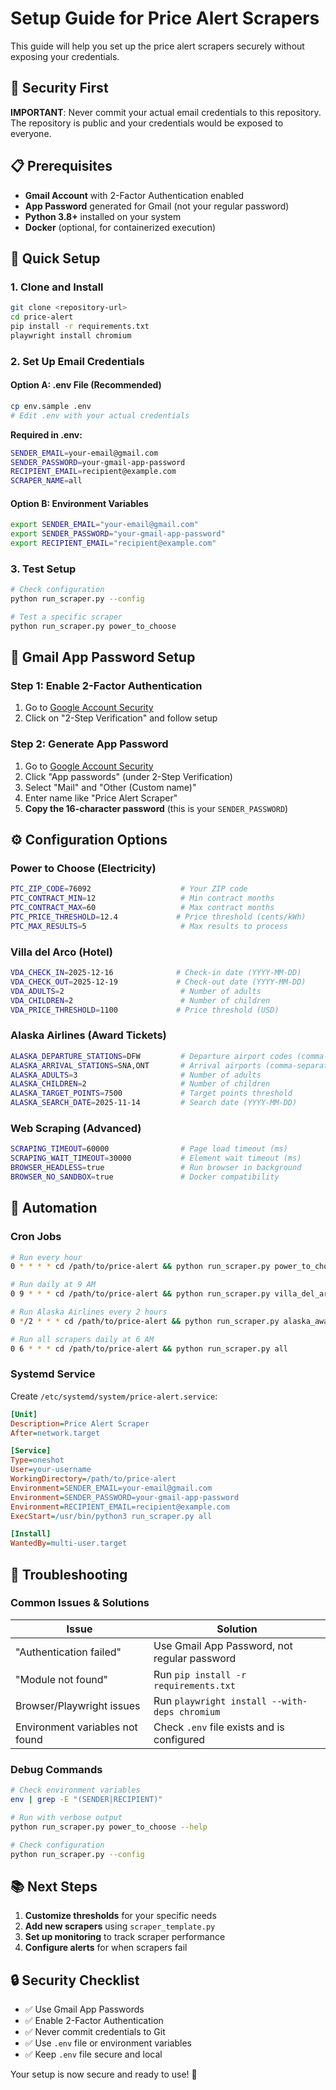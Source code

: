 # Setup Guide for Price Alert Scrapers

This guide will help you set up the price alert scrapers securely without exposing your credentials.

## 🔐 Security First

**IMPORTANT**: Never commit your actual email credentials to this repository. The repository is public and your credentials would be exposed to everyone.

## 📋 Prerequisites

- **Gmail Account** with 2-Factor Authentication enabled
- **App Password** generated for Gmail (not your regular password)
- **Python 3.8+** installed on your system
- **Docker** (optional, for containerized execution)

## 🚀 Quick Setup

### 1. Clone and Install
```bash
git clone <repository-url>
cd price-alert
pip install -r requirements.txt
playwright install chromium
```

### 2. Set Up Email Credentials

#### Option A: .env File (Recommended)
```bash
cp env.sample .env
# Edit .env with your actual credentials
```

**Required in .env:**
```bash
SENDER_EMAIL=your-email@gmail.com
SENDER_PASSWORD=your-gmail-app-password
RECIPIENT_EMAIL=recipient@example.com
SCRAPER_NAME=all
```

#### Option B: Environment Variables
```bash
export SENDER_EMAIL="your-email@gmail.com"
export SENDER_PASSWORD="your-gmail-app-password"
export RECIPIENT_EMAIL="recipient@example.com"
```

### 3. Test Setup
```bash
# Check configuration
python run_scraper.py --config

# Test a specific scraper
python run_scraper.py power_to_choose
```

## 🔑 Gmail App Password Setup

### Step 1: Enable 2-Factor Authentication
1. Go to [Google Account Security](https://myaccount.google.com/security)
2. Click on "2-Step Verification" and follow setup

### Step 2: Generate App Password
1. Go to [Google Account Security](https://myaccount.google.com/security)
2. Click "App passwords" (under 2-Step Verification)
3. Select "Mail" and "Other (Custom name)"
4. Enter name like "Price Alert Scraper"
5. **Copy the 16-character password** (this is your `SENDER_PASSWORD`)

## ⚙️ Configuration Options

### Power to Choose (Electricity)
```bash
PTC_ZIP_CODE=76092                    # Your ZIP code
PTC_CONTRACT_MIN=12                   # Min contract months
PTC_CONTRACT_MAX=60                   # Max contract months
PTC_PRICE_THRESHOLD=12.4             # Price threshold (cents/kWh)
PTC_MAX_RESULTS=5                     # Max results to process
```

### Villa del Arco (Hotel)
```bash
VDA_CHECK_IN=2025-12-16              # Check-in date (YYYY-MM-DD)
VDA_CHECK_OUT=2025-12-19             # Check-out date (YYYY-MM-DD)
VDA_ADULTS=2                          # Number of adults
VDA_CHILDREN=2                        # Number of children
VDA_PRICE_THRESHOLD=1100             # Price threshold (USD)
```

### Alaska Airlines (Award Tickets)
```bash
ALASKA_DEPARTURE_STATIONS=DFW         # Departure airport codes (comma-separated)
ALASKA_ARRIVAL_STATIONS=SNA,ONT       # Arrival airports (comma-separated)
ALASKA_ADULTS=3                       # Number of adults
ALASKA_CHILDREN=2                     # Number of children
ALASKA_TARGET_POINTS=7500             # Target points threshold
ALASKA_SEARCH_DATE=2025-11-14         # Search date (YYYY-MM-DD)
```

### Web Scraping (Advanced)
```bash
SCRAPING_TIMEOUT=60000                # Page load timeout (ms)
SCRAPING_WAIT_TIMEOUT=30000           # Element wait timeout (ms)
BROWSER_HEADLESS=true                 # Run browser in background
BROWSER_NO_SANDBOX=true               # Docker compatibility
```

## 🔄 Automation

### Cron Jobs
```bash
# Run every hour
0 * * * * cd /path/to/price-alert && python run_scraper.py power_to_choose

# Run daily at 9 AM
0 9 * * * cd /path/to/price-alert && python run_scraper.py villa_del_arco

# Run Alaska Airlines every 2 hours
0 */2 * * * cd /path/to/price-alert && python run_scraper.py alaska_award_ticket

# Run all scrapers daily at 6 AM
0 6 * * * cd /path/to/price-alert && python run_scraper.py all
```

### Systemd Service
Create `/etc/systemd/system/price-alert.service`:
```ini
[Unit]
Description=Price Alert Scraper
After=network.target

[Service]
Type=oneshot
User=your-username
WorkingDirectory=/path/to/price-alert
Environment=SENDER_EMAIL=your-email@gmail.com
Environment=SENDER_PASSWORD=your-gmail-app-password
Environment=RECIPIENT_EMAIL=recipient@example.com
ExecStart=/usr/bin/python3 run_scraper.py all

[Install]
WantedBy=multi-user.target
```

## 🔧 Troubleshooting

### Common Issues & Solutions

| Issue | Solution |
|-------|----------|
| "Authentication failed" | Use Gmail App Password, not regular password |
| "Module not found" | Run `pip install -r requirements.txt` |
| Browser/Playwright issues | Run `playwright install --with-deps chromium` |
| Environment variables not found | Check `.env` file exists and is configured |

### Debug Commands
```bash
# Check environment variables
env | grep -E "(SENDER|RECIPIENT)"

# Run with verbose output
python run_scraper.py power_to_choose --help

# Check configuration
python run_scraper.py --config
```

## 📚 Next Steps

1. **Customize thresholds** for your specific needs
2. **Add new scrapers** using `scraper_template.py`
3. **Set up monitoring** to track scraper performance
4. **Configure alerts** for when scrapers fail

## 🔒 Security Checklist

- ✅ Use Gmail App Passwords
- ✅ Enable 2-Factor Authentication
- ✅ Never commit credentials to Git
- ✅ Use `.env` file or environment variables
- ✅ Keep `.env` file secure and local

Your setup is now secure and ready to use! 🎉

